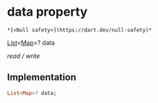 


# data property




    *[<Null safety>](https://dart.dev/null-safety)*


[List](https://api.flutter.dev/flutter/dart-core/List-class.html)&lt;[Map](https://api.flutter.dev/flutter/dart-core/Map-class.html)>? data
  
_read / write_






## Implementation

```dart
List<Map>? data;


```







